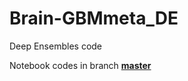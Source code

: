 # Brain-GBMmeta_DE 

Deep Ensembles code


Notebook codes in branch **[master](https://github.com/dr-you-group/Brain-GBMmeta_DE/tree/master)**
